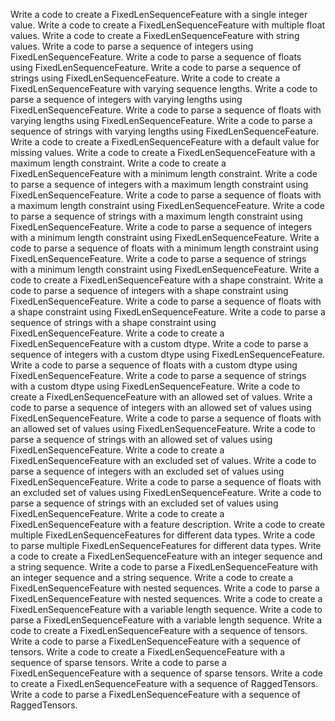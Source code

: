 Write a code to create a FixedLenSequenceFeature with a single integer value.
Write a code to create a FixedLenSequenceFeature with multiple float values.
Write a code to create a FixedLenSequenceFeature with string values.
Write a code to parse a sequence of integers using FixedLenSequenceFeature.
Write a code to parse a sequence of floats using FixedLenSequenceFeature.
Write a code to parse a sequence of strings using FixedLenSequenceFeature.
Write a code to create a FixedLenSequenceFeature with varying sequence lengths.
Write a code to parse a sequence of integers with varying lengths using FixedLenSequenceFeature.
Write a code to parse a sequence of floats with varying lengths using FixedLenSequenceFeature.
Write a code to parse a sequence of strings with varying lengths using FixedLenSequenceFeature.
Write a code to create a FixedLenSequenceFeature with a default value for missing values.
Write a code to create a FixedLenSequenceFeature with a maximum length constraint.
Write a code to create a FixedLenSequenceFeature with a minimum length constraint.
Write a code to parse a sequence of integers with a maximum length constraint using FixedLenSequenceFeature.
Write a code to parse a sequence of floats with a maximum length constraint using FixedLenSequenceFeature.
Write a code to parse a sequence of strings with a maximum length constraint using FixedLenSequenceFeature.
Write a code to parse a sequence of integers with a minimum length constraint using FixedLenSequenceFeature.
Write a code to parse a sequence of floats with a minimum length constraint using FixedLenSequenceFeature.
Write a code to parse a sequence of strings with a minimum length constraint using FixedLenSequenceFeature.
Write a code to create a FixedLenSequenceFeature with a shape constraint.
Write a code to parse a sequence of integers with a shape constraint using FixedLenSequenceFeature.
Write a code to parse a sequence of floats with a shape constraint using FixedLenSequenceFeature.
Write a code to parse a sequence of strings with a shape constraint using FixedLenSequenceFeature.
Write a code to create a FixedLenSequenceFeature with a custom dtype.
Write a code to parse a sequence of integers with a custom dtype using FixedLenSequenceFeature.
Write a code to parse a sequence of floats with a custom dtype using FixedLenSequenceFeature.
Write a code to parse a sequence of strings with a custom dtype using FixedLenSequenceFeature.
Write a code to create a FixedLenSequenceFeature with an allowed set of values.
Write a code to parse a sequence of integers with an allowed set of values using FixedLenSequenceFeature.
Write a code to parse a sequence of floats with an allowed set of values using FixedLenSequenceFeature.
Write a code to parse a sequence of strings with an allowed set of values using FixedLenSequenceFeature.
Write a code to create a FixedLenSequenceFeature with an excluded set of values.
Write a code to parse a sequence of integers with an excluded set of values using FixedLenSequenceFeature.
Write a code to parse a sequence of floats with an excluded set of values using FixedLenSequenceFeature.
Write a code to parse a sequence of strings with an excluded set of values using FixedLenSequenceFeature.
Write a code to create a FixedLenSequenceFeature with a feature description.
Write a code to create multiple FixedLenSequenceFeatures for different data types.
Write a code to parse multiple FixedLenSequenceFeatures for different data types.
Write a code to create a FixedLenSequenceFeature with an integer sequence and a string sequence.
Write a code to parse a FixedLenSequenceFeature with an integer sequence and a string sequence.
Write a code to create a FixedLenSequenceFeature with nested sequences.
Write a code to parse a FixedLenSequenceFeature with nested sequences.
Write a code to create a FixedLenSequenceFeature with a variable length sequence.
Write a code to parse a FixedLenSequenceFeature with a variable length sequence.
Write a code to create a FixedLenSequenceFeature with a sequence of tensors.
Write a code to parse a FixedLenSequenceFeature with a sequence of tensors.
Write a code to create a FixedLenSequenceFeature with a sequence of sparse tensors.
Write a code to parse a FixedLenSequenceFeature with a sequence of sparse tensors.
Write a code to create a FixedLenSequenceFeature with a sequence of RaggedTensors.
Write a code to parse a FixedLenSequenceFeature with a sequence of RaggedTensors.